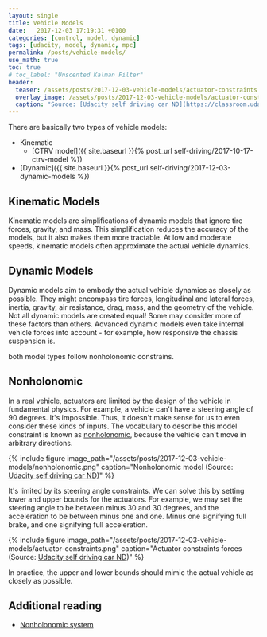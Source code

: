 ```yaml
---
layout: single
title: Vehicle Models
date:   2017-12-03 17:19:31 +0100
categories: [control, model, dynamic]
tags: [udacity, model, dynamic, mpc]
permalink: /posts/vehicle-models/
use_math: true
toc: true
# toc_label: "Unscented Kalman Filter"
header:
  teaser: /assets/posts/2017-12-03-vehicle-models/actuator-constraints.png
  overlay_image: /assets/posts/2017-12-03-vehicle-models/actuator-constraints.png
  caption: "Source: [Udacity self driving car ND](https://classroom.udacity.com/nanodegrees/nd013/parts/40f38239-66b6-46ec-ae68-03afd8a601c8/modules/f1820894-8322-4bb3-81aa-b26b3c6dcbaf/lessons/af4fcd4f-eb1f-43d8-82b3-17bb1e71695f/concepts/e0c4c6fd-18e6-45b4-bdb8-867909908119))"
---
```



There are basically two types of vehicle models:

- Kinematic
  - [CTRV model]({{ site.baseurl }}{% post_url self-driving/2017-10-17-ctrv-model %})
- [Dynamic]({{ site.baseurl }}{% post_url self-driving/2017-12-03-dynamic-models %})

## Kinematic Models

Kinematic models are simplifications of dynamic models that ignore tire forces, gravity, and mass.
This simplification reduces the accuracy of the models, but it also makes them more tractable.
At low and moderate speeds, kinematic models often approximate the actual vehicle dynamics.


## Dynamic Models

Dynamic models aim to embody the actual vehicle dynamics as closely as possible.
They might encompass tire forces, longitudinal and lateral forces, inertia, gravity, air resistance, drag, mass, and the geometry of the vehicle.
Not all dynamic models are created equal! Some may consider more of these factors than others.
Advanced dynamic models even take internal vehicle forces into account - for example, how responsive the chassis suspension is.


both model types follow nonholonomic constrains.

## Nonholonomic

In a real vehicle, actuators are limited by the design of the vehicle in fundamental physics.
For example, a vehicle can't have a steering angle of 90 degrees. It's impossible.
Thus, it doesn't make sense for us to even consider these kinds of inputs.
The vocabulary to describe this model constraint is known as [nonholonomic](https://en.wikipedia.org/wiki/Nonholonomic_system), because the vehicle can't move in arbitrary directions.

{% include figure image_path="/assets/posts/2017-12-03-vehicle-models/nonholonomic.png" caption="Nonholonomic model (Source: [Udacity self driving car ND](https://classroom.udacity.com/nanodegrees/nd013/parts/40f38239-66b6-46ec-ae68-03afd8a601c8/modules/f1820894-8322-4bb3-81aa-b26b3c6dcbaf/lessons/af4fcd4f-eb1f-43d8-82b3-17bb1e71695f/concepts/e0c4c6fd-18e6-45b4-bdb8-867909908119))" %}


It's limited by its steering angle constraints. We can solve this by setting lower and upper bounds for the actuators.
For example, we may set the steering angle to be between minus 30 and 30 degrees, and the acceleration to be between minus one and one.
Minus one signifying full brake, and one signifying full acceleration.

{% include figure image_path="/assets/posts/2017-12-03-vehicle-models/actuator-constraints.png" caption="Actuator constraints forces (Source: [Udacity self driving car ND](https://classroom.udacity.com/nanodegrees/nd013/parts/40f38239-66b6-46ec-ae68-03afd8a601c8/modules/f1820894-8322-4bb3-81aa-b26b3c6dcbaf/lessons/af4fcd4f-eb1f-43d8-82b3-17bb1e71695f/concepts/e0c4c6fd-18e6-45b4-bdb8-867909908119))" %}


In practice, the upper and lower bounds should mimic the actual vehicle as closely as possible.

## Additional reading

- [Nonholonomic system](https://en.wikipedia.org/wiki/Nonholonomic_system)
